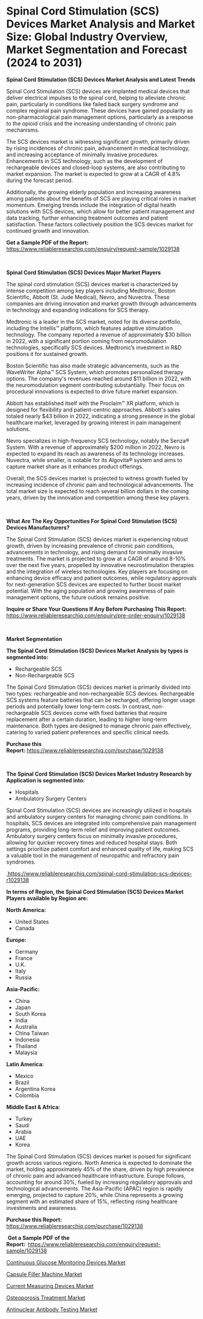 <p><h1>Spinal Cord Stimulation (SCS) Devices Market Analysis and Market Size: Global Industry Overview, Market Segmentation and Forecast (2024 to 2031)</h1></p><p><strong>Spinal Cord Stimulation (SCS) Devices Market Analysis and Latest Trends</strong></p>
<p><p>Spinal Cord Stimulation (SCS) devices are implanted medical devices that deliver electrical impulses to the spinal cord, helping to alleviate chronic pain, particularly in conditions like failed back surgery syndrome and complex regional pain syndrome. These devices have gained popularity as non-pharmacological pain management options, particularly as a response to the opioid crisis and the increasing understanding of chronic pain mechanisms.</p><p>The SCS devices market is witnessing significant growth, primarily driven by rising incidences of chronic pain, advancement in medical technology, and increasing acceptance of minimally invasive procedures. Enhancements in SCS technology, such as the development of rechargeable devices and closed-loop systems, are also contributing to market expansion. The market is expected to grow at a CAGR of 4.8% during the forecast period. </p><p>Additionally, the growing elderly population and increasing awareness among patients about the benefits of SCS are playing critical roles in market momentum. Emerging trends include the integration of digital health solutions with SCS devices, which allow for better patient management and data tracking, further enhancing treatment outcomes and patient satisfaction. These factors collectively position the SCS devices market for continued growth and innovation.</p></p>
<p><strong>Get a Sample PDF of the Report:&nbsp;</strong> <a href="https://www.reliableresearchiq.com/enquiry/request-sample/1029138">https://www.reliableresearchiq.com/enquiry/request-sample/1029138</a></p>
<p>&nbsp;</p>
<p><strong>Spinal Cord Stimulation (SCS) Devices Major Market Players</strong></p>
<p><p>The spinal cord stimulation (SCS) devices market is characterized by intense competition among key players including Medtronic, Boston Scientific, Abbott (St. Jude Medical), Nevro, and Nuvectra. These companies are driving innovation and market growth through advancements in technology and expanding indications for SCS therapy.</p><p>Medtronic is a leader in the SCS market, noted for its diverse portfolio, including the Intellis™ platform, which features adaptive stimulation technology. The company reported a revenue of approximately $30 billion in 2022, with a significant portion coming from neuromodulation technologies, specifically SCS devices. Medtronic’s investment in R&D positions it for sustained growth.</p><p>Boston Scientific has also made strategic advancements, such as the WaveWriter Alpha™ SCS System, which promotes personalized therapy options. The company's revenues reached around $11 billion in 2022, with the neuromodulation segment contributing substantially. Their focus on procedural innovations is expected to drive future market expansion.</p><p>Abbott has established itself with the Proclaim™ XR platform, which is designed for flexibility and patient-centric approaches. Abbott's sales totaled nearly $43 billion in 2022, indicating a strong presence in the global healthcare market, leveraged by growing interest in pain management solutions.</p><p>Nevro specializes in high-frequency SCS technology, notably the Senza® System. With a revenue of approximately $200 million in 2022, Nevro is expected to expand its reach as awareness of its technology increases. Nuvectra, while smaller, is notable for its Algovita® system and aims to capture market share as it enhances product offerings.</p><p>Overall, the SCS devices market is projected to witness growth fueled by increasing incidence of chronic pain and technological advancements. The total market size is expected to reach several billion dollars in the coming years, driven by the innovation and competition among these key players.</p></p>
<p>&nbsp;</p>
<p><strong>What Are The Key Opportunities For Spinal Cord Stimulation (SCS) Devices Manufacturers?</strong></p>
<p><p>The Spinal Cord Stimulation (SCS) devices market is experiencing robust growth, driven by increasing prevalence of chronic pain conditions, advancements in technology, and rising demand for minimally invasive treatments. The market is projected to grow at a CAGR of around 8-10% over the next five years, propelled by innovative neurostimulation therapies and the integration of wireless technologies. Key players are focusing on enhancing device efficacy and patient outcomes, while regulatory approvals for next-generation SCS devices are expected to further boost market potential. With the aging population and growing awareness of pain management options, the future outlook remains positive.</p></p>
<p><strong>Inquire or Share Your Questions If Any Before Purchasing This Report:</strong> <a href="https://www.reliableresearchiq.com/enquiry/pre-order-enquiry/1029138">https://www.reliableresearchiq.com/enquiry/pre-order-enquiry/1029138</a></p>
<p>&nbsp;</p>
<p><strong>Market Segmentation</strong></p>
<p><strong>The Spinal Cord Stimulation (SCS) Devices Market Analysis by types is segmented into:</strong></p>
<p><ul><li>Rechargeable SCS</li><li>Non-Rechargeable SCS</li></ul></p>
<p><p>The Spinal Cord Stimulation (SCS) devices market is primarily divided into two types: rechargeable and non-rechargeable SCS devices. Rechargeable SCS systems feature batteries that can be recharged, offering longer usage periods and potentially lower long-term costs. In contrast, non-rechargeable SCS devices come with fixed batteries that require replacement after a certain duration, leading to higher long-term maintenance. Both types are designed to manage chronic pain effectively, catering to varied patient preferences and specific clinical needs.</p></p>
<p><strong>Purchase this Report:&nbsp;</strong><a href="https://www.reliableresearchiq.com/purchase/1029138">https://www.reliableresearchiq.com/purchase/1029138</a></p>
<p>&nbsp;</p>
<p><strong>The Spinal Cord Stimulation (SCS) Devices Market Industry Research by Application is segmented into:</strong></p>
<p><ul><li>Hospitals</li><li>Ambulatory Surgery Centers</li></ul></p>
<p><p>Spinal Cord Stimulation (SCS) devices are increasingly utilized in hospitals and ambulatory surgery centers for managing chronic pain conditions. In hospitals, SCS devices are integrated into comprehensive pain management programs, providing long-term relief and improving patient outcomes. Ambulatory surgery centers focus on minimally invasive procedures, allowing for quicker recovery times and reduced hospital stays. Both settings prioritize patient comfort and enhanced quality of life, making SCS a valuable tool in the management of neuropathic and refractory pain syndromes.</p></p>
<p><a href="https://www.reliableresearchiq.com/spinal-cord-stimulation-scs-devices-r1029138">&nbsp;https://www.reliableresearchiq.com/spinal-cord-stimulation-scs-devices-r1029138</a></p>
<p><strong>In terms of Region, the Spinal Cord Stimulation (SCS) Devices Market Players available by Region are:</strong></p>
<p>
    <p> <strong> North America: </strong>
        <ul>
            <li>United States</li>
            <li>Canada</li>
        </ul>
        </p> 
    <p> <strong> Europe: </strong>
        <ul>
            <li>Germany</li>
            <li>France</li>
            <li>U.K.</li>
            <li>Italy</li>
            <li>Russia</li>
        </ul>
        </p> 
    <p> <strong> Asia-Pacific: </strong>
        <ul>
            <li>China</li>
            <li>Japan</li>
            <li>South Korea</li>
            <li>India</li>
            <li>Australia</li>
            <li>China Taiwan</li>
            <li>Indonesia</li>
            <li>Thailand</li>
            <li>Malaysia</li>
        </ul>
        </p> 
    <p> <strong> Latin America: </strong>
        <ul>
            <li>Mexico</li>
            <li>Brazil</li>
            <li>Argentina Korea</li>
            <li>Colombia</li>
        </ul>
        </p> 
    <p> <strong> Middle East & Africa: </strong>
        <ul>
            <li>Turkey</li>
            <li>Saudi</li>
            <li>Arabia</li>
            <li>UAE</li>
            <li>Korea</li>
        </ul>
    </p>
    </p>
<p><p>The Spinal Cord Stimulation (SCS) devices market is poised for significant growth across various regions. North America is expected to dominate the market, holding approximately 45% of the share, driven by high prevalence of chronic pain and advanced healthcare infrastructure. Europe follows, accounting for around 30%, fueled by increasing regulatory approvals and technological advancements. The Asia-Pacific (APAC) region is rapidly emerging, projected to capture 20%, while China represents a growing segment with an estimated share of 15%, reflecting rising healthcare investments and awareness.</p></p>
<p><strong>Purchase this Report: </strong><a href="https://www.reliableresearchiq.com/purchase/1029138">https://www.reliableresearchiq.com/purchase/1029138</a></p>
<p>&nbsp;<strong>Get a Sample PDF of the Report:&nbsp;&nbsp;</strong><a href="https://www.reliableresearchiq.com/enquiry/request-sample/1029138">https://www.reliableresearchiq.com/enquiry/request-sample/1029138</a></p>
<p><strong></strong></p>
<p><p><a href="https://www.linkedin.com/pulse/exploring-continuous-glucose-monitoring-devices-market-z4g7e?trackingId=5eCuZaJzT3maPJkBjLLoBQ%3D%3D">Continuous Glucose Monitoring Devices Market</a></p><p><a href="https://www.linkedin.com/pulse/global-capsule-filler-machine-market-share-growth-hdnce?trackingId=sgPvYSMfQ06tQKplodiIAw%3D%3D">Capsule Filler Machine Market</a></p><p><a href="https://www.linkedin.com/pulse/current-measuring-devices-market-essentials-key-players-demand-fkndf?trackingId=KWY3zevST027pRk0voKTTg%3D%3D">Current Measuring Devices Market</a></p><p><a href="https://www.linkedin.com/pulse/deep-dive-osteoporosis-treatment-market-itstrends-segmentation-dedmc?trackingId=HaVs6y7GQAakpAfhf4bjgA%3D%3D">Osteoporosis Treatment Market</a></p><p><a href="https://www.linkedin.com/pulse/global-antinuclear-antibody-testing-market-status-2024-2031-l7a9c?trackingId=3kISihPGR42o2IYKLvMTfg%3D%3D">Antinuclear Antibody Testing Market</a></p></p>